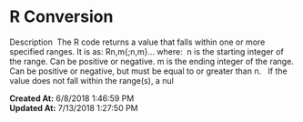 # R Conversion

Description  The R code returns a value that falls within one or more specified ranges. It is as: Rn,m{;n,m}... where:  n is the starting integer of the range. Can be positive or negative. m is the ending integer of the range. Can be positive or negative, but must be equal to or greater than n.   If the value does not fall within the range(s), a nul  

**Created At:** 6/8/2018 1:46:59 PM  
**Updated At:** 7/13/2018 1:27:50 PM  

